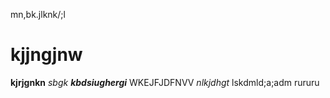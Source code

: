 mn,bk.jlknk/;l
# kjjngjnw


**kjrjgnkn** *sbgk* **_kbdsiughergi_**
WKEJFJDFNVV 
*nlkjdhgt*
lskdmld;a;adm
rururu
